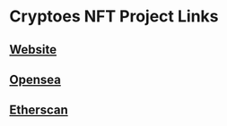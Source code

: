 # Cryptoes NFT Project Links

## [Website](https://cryptoes.d9899h3hqxqsc.amplifyapp.com/)
## [Opensea](https://opensea.io/collection/cryptoes-nft)
## [Etherscan](https://etherscan.io/address/0xead1ed41e7ed470814eb41b04d1d8113d5a70e56)
